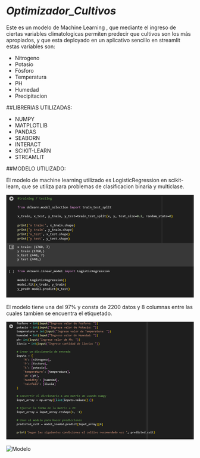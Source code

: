 # *Optimizador_Cultivos*

Este es un modelo de Machine Learning , que mediante el ingreso de ciertas variables climatologicas permiten predecir que cultivos son los más apropiados, y que esta deployado en un aplicativo sencillo en streamlit estas variables son:

- Nitrogeno
- Potasio
- Fósforo
- Temperatura
- PH
- Humedad
- Precipitacion


##LIBRERIAS UTILIZADAS:

- NUMPY
- MATPLOTLIB
- PANDAS
- SEABORN
- INTERACT
- SCIKIT-LEARN
- STREAMLIT

##MODELO UTILIZADO: 

El modelo de machine learning utilizado es LogisticRegression en scikit-learn, que se utiliza para problemas de clasificacion binaria y multiclase.

![Modelo de regresión](https://github.com/saulobw/Optimizador_Cultivos/blob/main/Captura%20de%20pantalla%20(36).png?raw=true)

El modelo tiene una del 97% y consta de 2200 datos y 8 columnas entre las cuales tambien se encuentra el etiquetado.

![Modelo](https://github.com/saulobw/Optimizador_Cultivos/blob/main/Captura%20de%20pantalla%20(35).png?raw=true)

![Modelo]()
